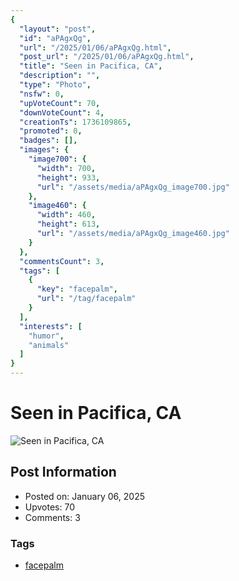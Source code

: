 ```yaml
---
{
  "layout": "post",
  "id": "aPAgxQg",
  "url": "/2025/01/06/aPAgxQg.html",
  "post_url": "/2025/01/06/aPAgxQg.html",
  "title": "Seen in Pacifica, CA",
  "description": "",
  "type": "Photo",
  "nsfw": 0,
  "upVoteCount": 70,
  "downVoteCount": 4,
  "creationTs": 1736109865,
  "promoted": 0,
  "badges": [],
  "images": {
    "image700": {
      "width": 700,
      "height": 933,
      "url": "/assets/media/aPAgxQg_image700.jpg"
    },
    "image460": {
      "width": 460,
      "height": 613,
      "url": "/assets/media/aPAgxQg_image460.jpg"
    }
  },
  "commentsCount": 3,
  "tags": [
    {
      "key": "facepalm",
      "url": "/tag/facepalm"
    }
  ],
  "interests": [
    "humor",
    "animals"
  ]
}
---
```


# Seen in Pacifica, CA

![Seen in Pacifica, CA](/assets/media/aPAgxQg_image700.jpg)

## Post Information

- Posted on: January 06, 2025
- Upvotes: 70
- Comments: 3

### Tags

- [facepalm](/tag/facepalm)
